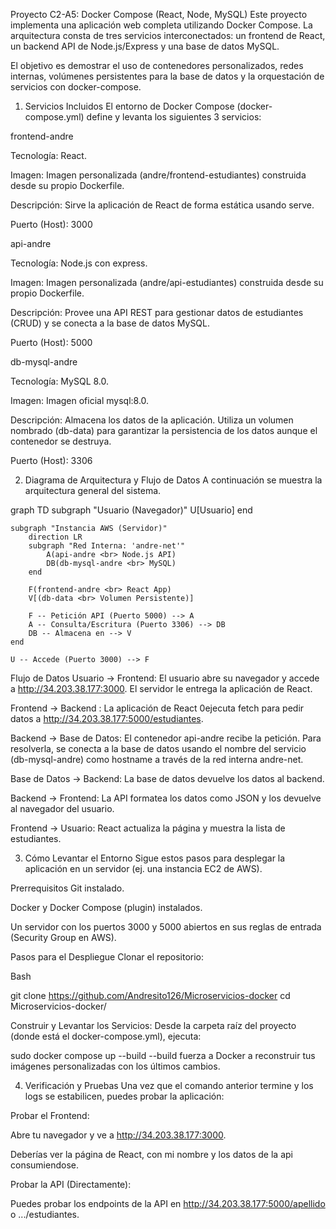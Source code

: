 Proyecto C2-A5: Docker Compose (React, Node, MySQL)
Este proyecto implementa una aplicación web completa utilizando Docker Compose. La arquitectura consta de tres servicios interconectados: un frontend de React, un backend API de Node.js/Express y una base de datos MySQL.

El objetivo es demostrar el uso de contenedores personalizados, redes internas, volúmenes persistentes para la base de datos y la orquestación de servicios con docker-compose.

1. Servicios Incluidos
El entorno de Docker Compose (docker-compose.yml) define y levanta los siguientes 3 servicios:

frontend-andre

Tecnología: React.

Imagen: Imagen personalizada (andre/frontend-estudiantes) construida desde su propio Dockerfile.

Descripción: Sirve la aplicación de React de forma estática usando serve.

Puerto (Host): 3000

api-andre

Tecnología: Node.js con express.

Imagen: Imagen personalizada (andre/api-estudiantes) construida desde su propio Dockerfile.

Descripción: Provee una API REST para gestionar datos de estudiantes (CRUD) y se conecta a la base de datos MySQL.

Puerto (Host): 5000

db-mysql-andre

Tecnología: MySQL 8.0.

Imagen: Imagen oficial mysql:8.0.

Descripción: Almacena los datos de la aplicación. Utiliza un volumen nombrado (db-data) para garantizar la persistencia de los datos aunque el contenedor se destruya.

Puerto (Host): 3306

2. Diagrama de Arquitectura y Flujo de Datos
A continuación se muestra la arquitectura general del sistema.



graph TD
    subgraph "Usuario (Navegador)"
        U[Usuario]
    end

    subgraph "Instancia AWS (Servidor)"
        direction LR
        subgraph "Red Interna: 'andre-net'"
            A(api-andre <br> Node.js API)
            DB(db-mysql-andre <br> MySQL)
        end

        F(frontend-andre <br> React App)
        V[(db-data <br> Volumen Persistente)]

        F -- Petición API (Puerto 5000) --> A
        A -- Consulta/Escritura (Puerto 3306) --> DB
        DB -- Almacena en --> V
    end

    U -- Accede (Puerto 3000) --> F
Flujo de Datos
Usuario -> Frontend: El usuario abre su navegador y accede a http://34.203.38.177:3000. El servidor le entrega la aplicación de React.

Frontend -> Backend : La aplicación de React 0ejecuta fetch para pedir datos a http://34.203.38.177:5000/estudiantes.

Backend -> Base de Datos: El contenedor api-andre recibe la petición. Para resolverla, se conecta a la base de datos usando el nombre del servicio (db-mysql-andre) como hostname a través de la red interna andre-net.

Base de Datos -> Backend: La base de datos devuelve los datos al backend.

Backend -> Frontend: La API formatea los datos como JSON y los devuelve al navegador del usuario.

Frontend -> Usuario: React actualiza la página y muestra la lista de estudiantes.

3. Cómo Levantar el Entorno
Sigue estos pasos para desplegar la aplicación en un servidor (ej. una instancia EC2 de AWS).

Prerrequisitos
Git instalado.

Docker y Docker Compose (plugin) instalados.

Un servidor con los puertos 3000 y 5000 abiertos en sus reglas de entrada (Security Group en AWS).

Pasos para el Despliegue
Clonar el repositorio:

Bash

git clone https://github.com/Andresito126/Microservicios-docker
cd Microservicios-docker/







Construir y Levantar los Servicios: Desde la carpeta raíz del proyecto (donde está el docker-compose.yml), ejecuta:



sudo docker compose up --build
--build fuerza a Docker a reconstruir tus imágenes personalizadas  con los últimos cambios.

4. Verificación y Pruebas
Una vez que el comando anterior termine y los logs se estabilicen, puedes probar la aplicación:

Probar el Frontend:

Abre tu navegador y ve a http://34.203.38.177:3000.

Deberías ver la página de React, con mi nombre y los datos de la api consumiendose.

Probar la API (Directamente):

Puedes probar los endpoints de la API en http://34.203.38.177:5000/apellido o .../estudiantes.

